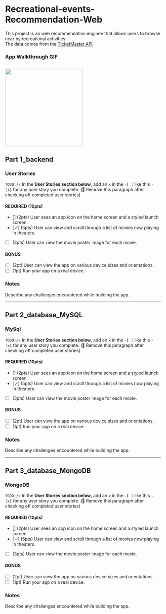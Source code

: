 # Recreational-events-Recommendation-Web

This project is an web recommendation enginee that allows users to browse near by recreational activities.  
The data comes from the [TicketMaster API](https://developer.ticketmaster.com/).


### App Walkthrough GIF
<img src="http://g.recordit.co/o8pMni5EJo.gif" width=250><br>
---

## Part 1_backend

### User Stories
`TODO://` In the **User Stories section below**, add an `x` in the `-[ ]` like this `- [x]` for any user story you complete. (🚫 Remove this paragraph after checking off completed user stories)

#### REQUIRED (10pts)
- [] (2pts) User sees an app icon on the home screen and a styled launch screen.
- [✓] (5pts) User can view and scroll through a list of movies now playing in theaters.
- [ ] (3pts) User can view the movie poster image for each movie.

#### BONUS
- [ ] (2pt) User can view the app on various device sizes and orientations.
- [ ] (1pt) Run your app on a real device.

### Notes
Describe any challenges encountered while building the app.

---

## Part 2_database_MySQL

### MySql
`TODO://` In the **User Stories section below**, add an `x` in the `-[ ]` like this `- [x]` for any user story you complete. (🚫 Remove this paragraph after checking off completed user stories)

#### REQUIRED (10pts)
- [] (2pts) User sees an app icon on the home screen and a styled launch screen.
- [✓] (5pts) User can view and scroll through a list of movies now playing in theaters.
- [ ] (3pts) User can view the movie poster image for each movie.

#### BONUS
- [ ] (2pt) User can view the app on various device sizes and orientations.
- [ ] (1pt) Run your app on a real device.

### Notes
Describe any challenges encountered while building the app.

---

## Part 3_database_MongoDB

### MongoDB
`TODO://` In the **User Stories section below**, add an `x` in the `-[ ]` like this `- [x]` for any user story you complete. (🚫 Remove this paragraph after checking off completed user stories)

#### REQUIRED (10pts)
- [] (2pts) User sees an app icon on the home screen and a styled launch screen.
- [✓] (5pts) User can view and scroll through a list of movies now playing in theaters.
- [ ] (3pts) User can view the movie poster image for each movie.

#### BONUS
- [ ] (2pt) User can view the app on various device sizes and orientations.
- [ ] (1pt) Run your app on a real device.

### Notes
Describe any challenges encountered while building the app.
